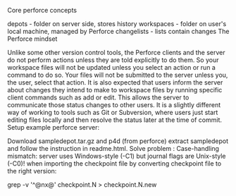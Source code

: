 Core perforce concepts

depots - folder on server side, stores history
workspaces - folder on user's local machine, managed by Perforce
changelists - lists contain changes
The Perforce mindset

Unlike some other version control tools, the Perforce clients and the server do not perform actions unless they are told explicitly to do them. So your workspace files will not be updated unless you select an action or run a command to do so. Your files will not be submitted to the server unless you, the user, select that action.
It is also expected that users inform the server about changes they intend to make to workspace files by running specific client commands such as add or edit. This allows the server to communicate those status changes to other users. It is a slightly different way of working to tools such as Git or Subversion, where users just start editing files locally and then resolve the status later at the time of commit.
Setup example perforce server:

Download sampledepot.tar.gz and p4d (from perforce)
extract sampledepot and follow the instruction in readme.html.
Solve problem : Case-handling mismatch: server uses Windows-style (-C1) but journal flags are Unix-style (-C0)! when importing the checkpoint file by converting checkpoint file to the right version:

grep -v '^@nx@' checkpoint.N > checkpoint.N.new
